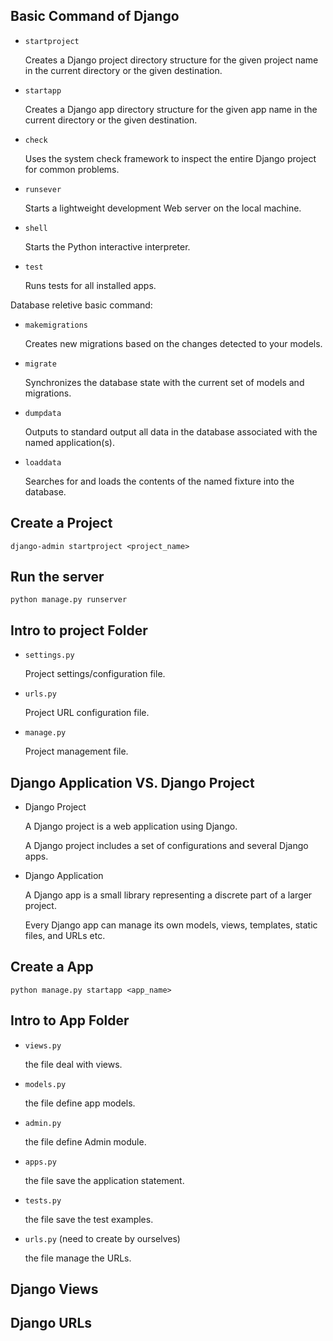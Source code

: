 ## Basic Command of Django

- `startproject`

    Creates a Django project directory structure for the given project name in the current directory or the given destination.

- `startapp`

    Creates a Django app directory structure for the given app name in the current directory or the given destination.

- `check`

    Uses the system check framework to inspect the entire Django project for common problems.

- `runsever`

    Starts a lightweight development Web server on the local machine.

- `shell`

    Starts the Python interactive interpreter.

- `test`

    Runs tests for all installed apps.

Database reletive basic command:

- `makemigrations`

    Creates new migrations based on the changes detected to your models.

- `migrate`

    Synchronizes the database state with the current set of models and migrations.

- `dumpdata`

    Outputs to standard output all data in the database associated with the named application(s).

- `loaddata`

    Searches for and loads the contents of the named fixture into the database.

## Create a Project

`django-admin startproject <project_name>`

## Run the server

`python manage.py runserver`

## Intro to project Folder

- `settings.py`

    Project settings/configuration file.

- `urls.py`

    Project URL configuration file.

- `manage.py`

    Project management file.

## Django Application VS. Django Project

- Django Project

    A Django project is a web application using Django.

    A Django project includes a set of configurations and several Django apps.

- Django Application

    A Django app is a small library representing a discrete part of a larger project.

    Every Django app can manage its own models, views, templates, static files, and URLs etc.

## Create a App

`python manage.py startapp <app_name>`

## Intro to App Folder

- `views.py`

    the file deal with views.

- `models.py`

    the file define app models.

- `admin.py`

    the file define Admin module.

- `apps.py`

    the file save the application statement.

- `tests.py`

    the file save the test examples.

- `urls.py` (need to create by ourselves)

    the file manage the URLs.

## Django Views

## Django URLs